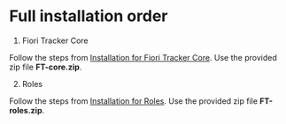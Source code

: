 # Full installation order

1. Fiori Tracker Core

Follow the steps from [Installation for Fiori Tracker Core](/core/SPS03/inst/). Use the provided zip file **FT-core.zip**.

2. Roles

Follow the steps from [Installation for Roles](/ro/FPS01/inst/). Use the provided zip file **FT-roles.zip**.